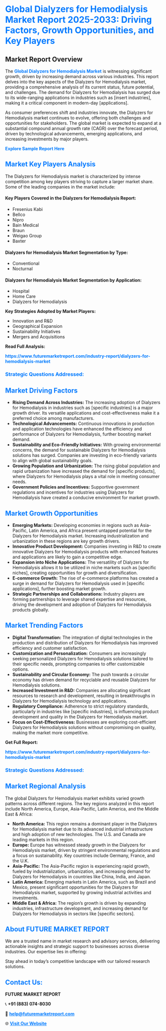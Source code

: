 <h1 style="color: #007BFF;">Global Dialyzers for Hemodialysis Market Report 2025-2033: Driving Factors, Growth Opportunities, and Key Players</h1>

<section id="overview">
<h2>Market Report Overview</h2>
<p>The <a href="https://www.futuremarketreport.com/industry-report/dialyzers-for-hemodialysis-market" style="color: #007BFF; text-decoration: none;"><strong>Global Dialyzers for Hemodialysis Market</strong></a> is witnessing significant growth, driven by increasing demand across various industries. This report delves into the key aspects of the Dialyzers for Hemodialysis market, providing a comprehensive analysis of its current status, future potential, and challenges. The demand for Dialyzers for Hemodialysis has surged due to its wide-ranging applications in industries such as [insert industries], making it a critical component in modern-day [applications].</p>
<p>As consumer preferences shift and industries innovate, the Dialyzers for Hemodialysis market continues to evolve, offering both challenges and opportunities for stakeholders. The global market is expected to expand at a substantial compound annual growth rate (CAGR) over the forecast period, driven by technological advancements, emerging applications, and increasing investments by major players.</p>
</section>

<section id="overview">
<p><a href="https://www.futuremarketreport.com/request-sample/reportId=122913" style="color: #007BFF; text-decoration: none;"><strong>Explore Sample Report Here</strong></a></p>
</section>

<section id="key-players">
<h2 style="color: #007BFF;">Market Key Players Analysis</h2>
<p>The Dialyzers for Hemodialysis market is characterized by intense competition among key players striving to capture a larger market share. Some of the leading companies in the market include:</p>
<h4>Key Players Covered in the Dialyzers for Hemodialysis Report:</h4>
<ul><li>Fresenius Kabi</li><li>Bellco</li><li>Nipro</li><li>Bain Medical</li><li>Braun</li><li>Weigao Group</li><li>Baxter</li></ul>
<h4>Dialyzers for Hemodialysis Market Segmentation by Type:</h4>
<ul><li>Conventional</li><li>Nocturnal</li></ul>

<h4>Dialyzers for Hemodialysis Market Segmentation by Application:</h4>
<ul><li>Hospital</li><li>Home Care</li><li>Dialyzers for Hemodialysis</li></ul>
<p><strong>Key Strategies Adopted by Market Players:</strong></p>
<ul>
<li>Innovation and R&D</li>
<li>Geographical Expansion</li>
<li>Sustainability Initiatives</li>
<li>Mergers and Acquisitions</li>
</ul>
</section>

<section>
<p><strong>Read Full Analysis: </strong></p><a href="https://www.futuremarketreport.com/industry-report/dialyzers-for-hemodialysis-market" style="color: #007BFF; text-decoration: none;"><strong>https://www.futuremarketreport.com/industry-report/dialyzers-for-hemodialysis-market</strong></a>
<h3 style="color: #007BFF;">Strategic Questions Addressed:</h3>
</section>

<section id="driving-factors">
<h2 style="color: #007BFF;">Market Driving Factors</h2>
<ul>
<li><strong>Rising Demand Across Industries:</strong> The increasing adoption of Dialyzers for Hemodialysis in industries such as [specific industries] is a major growth driver. Its versatile applications and cost-effectiveness make it a preferred choice among manufacturers.</li>
<li><strong>Technological Advancements:</strong> Continuous innovations in production and application technologies have enhanced the efficiency and performance of Dialyzers for Hemodialysis, further boosting market demand.</li>
<li><strong>Sustainability and Eco-Friendly Initiatives:</strong> With growing environmental concerns, the demand for sustainable Dialyzers for Hemodialysis solutions has surged. Companies are investing in eco-friendly variants to align with global sustainability goals.</li>
<li><strong>Growing Population and Urbanization:</strong> The rising global population and rapid urbanization have increased the demand for [specific products], where Dialyzers for Hemodialysis plays a vital role in meeting consumer needs.</li>
<li><strong>Government Policies and Incentives:</strong> Supportive government regulations and incentives for industries using Dialyzers for Hemodialysis have created a conducive environment for market growth.</li>
</ul>
</section>

<section id="growth-opportunities">
<h2 style="color: #007BFF;">Market Growth Opportunities</h2>
<ul>
<li><strong>Emerging Markets:</strong> Developing economies in regions such as Asia-Pacific, Latin America, and Africa present untapped potential for the Dialyzers for Hemodialysis market. Increasing industrialization and urbanization in these regions are key growth drivers.</li>
<li><strong>Innovative Product Development:</strong> Companies investing in R&D to create innovative Dialyzers for Hemodialysis products with enhanced features and applications are likely to gain a competitive edge.</li>
<li><strong>Expansion into Niche Applications:</strong> The versatility of Dialyzers for Hemodialysis allows it to be utilized in niche markets such as [specific niches], creating opportunities for growth and diversification.</li>
<li><strong>E-commerce Growth:</strong> The rise of e-commerce platforms has created a surge in demand for Dialyzers for Hemodialysis used in [specific applications], further boosting market growth.</li>
<li><strong>Strategic Partnerships and Collaborations:</strong> Industry players are forming partnerships to leverage shared expertise and resources, driving the development and adoption of Dialyzers for Hemodialysis products globally.</li>
</ul>
</section>

<section id="trending-factors">
<h2 style="color: #007BFF;">Market Trending Factors</h2>
<ul>
<li><strong>Digital Transformation:</strong> The integration of digital technologies in the production and distribution of Dialyzers for Hemodialysis has improved efficiency and customer satisfaction.</li>
<li><strong>Customization and Personalization:</strong> Consumers are increasingly seeking personalized Dialyzers for Hemodialysis solutions tailored to their specific needs, prompting companies to offer customizable options.</li>
<li><strong>Sustainability and Circular Economy:</strong> The push towards a circular economy has driven demand for recyclable and reusable Dialyzers for Hemodialysis solutions.</li>
<li><strong>Increased Investment in R&D:</strong> Companies are allocating significant resources to research and development, resulting in breakthroughs in Dialyzers for Hemodialysis technology and applications.</li>
<li><strong>Regulatory Compliance:</strong> Adherence to strict regulatory standards, particularly in industries like [specific industries], is influencing product development and quality in the Dialyzers for Hemodialysis market.</li>
<li><strong>Focus on Cost-Effectiveness:</strong> Businesses are exploring cost-efficient Dialyzers for Hemodialysis solutions without compromising on quality, making the market more competitive.</li>
</ul>
</section>

<section>
<p><strong>Get Full Report: </strong></p><a href="https://www.futuremarketreport.com/industry-report/dialyzers-for-hemodialysis-market" style="color: #007BFF; text-decoration: none;"><strong>https://www.futuremarketreport.com/industry-report/dialyzers-for-hemodialysis-market</strong></a>
<h3 style="color: #007BFF;">Strategic Questions Addressed:</h3>
</section>


<section id="regional-analysis">
<h2 style="color: #007BFF;">Market Regional Analysis</h2>
<p>The global Dialyzers for Hemodialysis market exhibits varied growth patterns across different regions. The key regions analyzed in this report include North America, Europe, Asia-Pacific, Latin America, and the Middle East & Africa:</p>
<ul>
<li><strong>North America:</strong> This region remains a dominant player in the Dialyzers for Hemodialysis market due to its advanced industrial infrastructure and high adoption of new technologies. The U.S. and Canada are leading markets in this region.</li>
<li><strong>Europe:</strong> Europe has witnessed steady growth in the Dialyzers for Hemodialysis market, driven by stringent environmental regulations and a focus on sustainability. Key countries include Germany, France, and the U.K.</li>
<li><strong>Asia-Pacific:</strong> The Asia-Pacific region is experiencing rapid growth, fueled by industrialization, urbanization, and increasing demand for Dialyzers for Hemodialysis in countries like China, India, and Japan.</li>
<li><strong>Latin America:</strong> Emerging markets in Latin America, such as Brazil and Mexico, present significant opportunities for the Dialyzers for Hemodialysis market, supported by growing industrial activities and investments.</li>
<li><strong>Middle East & Africa:</strong> The region’s growth is driven by expanding industries, infrastructure development, and increasing demand for Dialyzers for Hemodialysis in sectors like [specific sectors].</li>
</ul>
</section>

<footer>
<h2 style="color: #007BFF;">About FUTURE MARKET REPORT</h2>
<p>We are a trusted name in market research and advisory services, delivering actionable insights and strategic support to businesses across diverse industries. Our expertise lies in offering:</p>

<p>Stay ahead in today’s competitive landscape with our tailored research solutions.</p>

<h2 style="color: #007BFF;">Contact Us:</h2>
<p><strong>FUTURE MARKET REPORT</strong></p>
<p>📞 <strong>+91 (883) 074-8030</strong></p>
<p>📧 <strong><a href="mailto:help@futuremarketreport.com" style="color: #007BFF;">help@futuremarketreport.com</a></strong></p>
<p>🌐 <strong><a href="https://www.futuremarketreport.com/" style="color: #007BFF;">Visit Our Website</a></strong></p>
</footer>